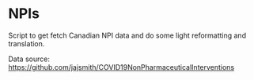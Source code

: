 # NPIs

Script to get fetch Canadian NPI data and do some light reformatting and translation. 

Data source: https://github.com/jajsmith/COVID19NonPharmaceuticalInterventions